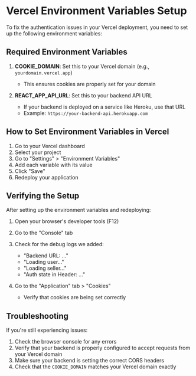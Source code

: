 # Vercel Environment Variables Setup

To fix the authentication issues in your Vercel deployment, you need to set up the following environment variables:

## Required Environment Variables

1. **COOKIE_DOMAIN**: Set this to your Vercel domain (e.g., `yourdomain.vercel.app`)
   - This ensures cookies are properly set for your domain

2. **REACT_APP_API_URL**: Set this to your backend API URL
   - If your backend is deployed on a service like Heroku, use that URL
   - Example: `https://your-backend-api.herokuapp.com`

## How to Set Environment Variables in Vercel

1. Go to your Vercel dashboard
2. Select your project
3. Go to "Settings" > "Environment Variables"
4. Add each variable with its value
5. Click "Save"
6. Redeploy your application

## Verifying the Setup

After setting up the environment variables and redeploying:

1. Open your browser's developer tools (F12)
2. Go to the "Console" tab
3. Check for the debug logs we added:
   - "Backend URL: ..."
   - "Loading user..."
   - "Loading seller..."
   - "Auth state in Header: ..."

4. Go to the "Application" tab > "Cookies"
   - Verify that cookies are being set correctly

## Troubleshooting

If you're still experiencing issues:

1. Check the browser console for any errors
2. Verify that your backend is properly configured to accept requests from your Vercel domain
3. Make sure your backend is setting the correct CORS headers
4. Check that the `COOKIE_DOMAIN` matches your Vercel domain exactly 